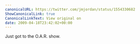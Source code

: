 ```yaml
---
canonicalURL: https://twitter.com/jmjordan/status/1554330682
ShowCanonicalLink: true
CanonicalLinkText: View original on
date: 2009-04-18T23:42:02+00:00
---
```

Just got to the O.A.R. show.